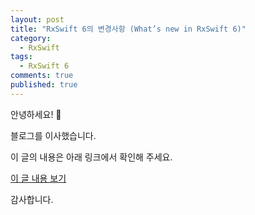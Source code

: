 ```yaml
---
layout: post
title: "RxSwift 6의 변경사항 (What’s new in RxSwift 6)"
category:
  - RxSwift
tags:
  - RxSwift 6
comments: true
published: true
---
```


안녕하세요! 👋

블로그를 이사했습니다.

이 글의 내용은 아래 링크에서 확인해 주세요.

[이 글 내용 보기](https://gitminam.com/blog/ios/whats-new-in-rxswift-6/)

감사합니다.
